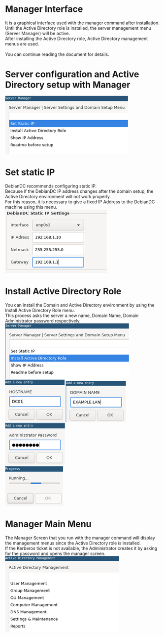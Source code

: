 # Manager Interface
It is a graphical interface used with the manager command after installation.<br>
Until the Active Directory role is installed, the server management menu (Server Manager) will be active.<br>
After installing the Active Directory role, Active Directory management menus are used.<br>
<br>
You can continue reading the document for details.

# Server configuration and Active Directory setup with Manager
![alt text](screenshots/1-server_manager.png "DebianDC Server Menu")

# Set static IP
DebianDC recommends configuring static IP.<br>
Because if the DebianDC IP address changes after the domain setup, the Active Directory environment will not work properly.<br>
For this reason, it is necessary to give a fixed IP Address to the DebianDC machine using this menu.<br>
![alt text](screenshots/2-set_static_ip.png "Set Static IP")

# Install Active Directory Role
You can install the Domain and Active Directory environment by using the Install Active Directory Role menu.<br>
This process asks the server a new name, Domain Name, Domain Administrator password respectively.<br>
![alt text](screenshots/3-install_ad-1.png "Install AD")<br>
![alt text](screenshots/4-install_ad-2.png "Install AD")
![alt text](screenshots/5-install_ad-3.png "Install AD")
![alt text](screenshots/6-install_ad-4.png "Install AD")<br>
![alt text](screenshots/8-install_ad-6.png "Install AD")

# Manager Main Menu
The Manager Screen that you run with the manager command will display the management menus since the Active Directory role is installed.<br>
If the Kerberos ticket is not available, the Administrator creates it by asking for the password and opens the manager screen.<br>
![alt text](screenshots/9-manager_main_menu.png "Manager Main Menu")

